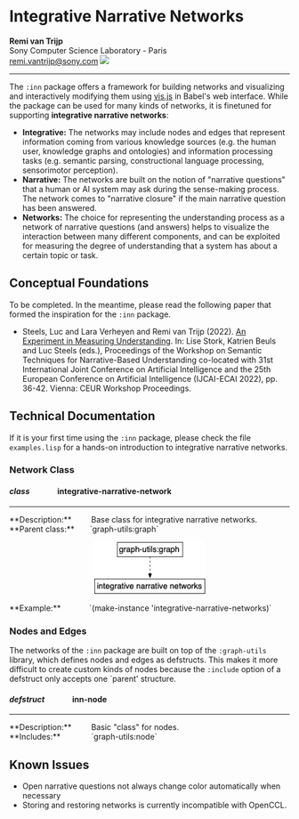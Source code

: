 # Integrative Narrative Networks
<b>Remi van Trijp</b>
<br>Sony Computer Science Laboratory - Paris
<br>[remi.vantrijp@sony.com](mailto:remi.vantrijp@sony.com)
![](docs/inn.png)
<hr>

The `:inn` package offers a framework for building networks and visualizing and interactively modifying them using [vis.js](https://visjs.org/) in Babel's web interface. While the package can be used for many kinds of networks, it is finetuned for supporting <b>integrative narrative networks</b>:

* <b>Integrative:</b> The networks may include nodes and edges that represent information coming from various knowledge sources (e.g. the human user, knowledge graphs and ontologies) and information processing tasks (e.g. semantic parsing, constructional language processing, sensorimotor perception). 
* <b>Narrative:</b> The networks are built on the notion of "narrative questions" that a human or AI system may ask during the sense-making process. The network comes to "narrative closure" if the main narrative question has been answered.
* <b>Networks:</b> The choice for representing the understanding process as a network of narrative questions (and answers) helps to visualize the interaction between many different components, and can be exploited for measuring the degree of understanding that a system has about a certain topic or task.

## Conceptual Foundations

To be completed. In the meantime, please read the following paper that formed the inspiration for the `:inn` package.

* Steels, Luc and Lara Verheyen and Remi van Trijp (2022). [An Experiment in Measuring Understanding](https://ceur-ws.org/Vol-3322/short6.pdf). In: Lise Stork, Katrien Beuls and Luc Steels (eds.), Proceedings of the Workshop on Semantic Techniques for Narrative-Based Understanding
co-located with 31st International Joint Conference on Artificial Intelligence and the 25th European Conference on Artificial Intelligence (IJCAI-ECAI 2022), pp. 36-42. Vienna: CEUR Workshop Proceedings.

## Technical Documentation

If it is your first time using the `:inn` package, please check the file `examples.lisp` for a hands-on introduction to integrative narrative networks.

### Network Class ###

#### <i>class</i>               **integrative-narrative-network**
<hr>
**Description:**         Base class for integrative narrative networks.<br>
**Parent class:**       `graph-utils:graph`
<p align="center">
	<img src="docs/inn-class.png" width="200"</img>
</p>
**Example:**             `(make-instance 'integrative-narrative-networks)`<br>

### Nodes and Edges ###

The networks of the `:inn` package are built on top of the `:graph-utils` library, which defines nodes and edges as defstructs. This makes it more difficult to create custom kinds of nodes because the `:include` option of a defstruct only accepts one `parent' structure.

#### <i>defstruct</i>               **inn-node**
<hr>
**Description:**         Basic "class" for nodes.<br>
**Includes:**              `graph-utils:node`<br>












## Known Issues
* Open narrative questions not always change color automatically when necessary
* Storing and restoring networks is currently incompatible with OpenCCL.